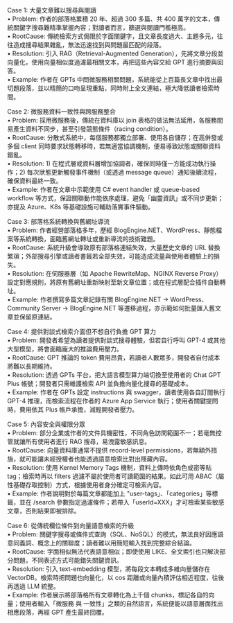 Case 1: 大量文章難以搜尋與閱讀  
• Problem: 作者的部落格累積 20 年、超過 300 多篇、共 400 萬字的文本，傳統關鍵字搜尋難精準掌握內容；對讀者而言，篩選與閱讀門檻極高。  
• RootCause: 傳統檢索方式侷限於字面關鍵字，且文章長度過大、主題多元，往往造成搜尋結果雜亂，無法迅速找到與問題最匹配的段落。  
• Resolution: 引入 RAG（Retrieval-Augmented Generation），先將文章分段並向量化，使用向量相似度過濾最相關文本，再把這些內容交給 GPT 進行摘要與回答。  
• Example: 作者在 GPTs 中問微服務相關問題，系統能從上百篇長文章中找出最切題段落，並以精簡的口吻呈現重點，同時附上全文連結，極大降低讀者檢索時間。  

Case 2: 微服務資料一致性與跨服務整合  
• Problem: 採用微服務後，傳統在資料庫以 join 表格的做法無法延用，各服務間易產生資料不同步，甚至引發競態條件（racing condition）。  
• RootCause: 分散式系統中，每個服務都獨立部署、使用各自儲存；在高併發或多個 client 同時要求狀態轉移時，若無適當協調機制，便易導致狀態或關聯資料錯亂。  
• Resolution: 1) 在程式層或資料層增加協調者，確保同時僅一方能成功執行操作；2) 每次狀態更新觸發事件機制（或透過 message queue）通知後續流程，確保資料最終一致。  
• Example: 作者在文章中示範使用 C# event handler 或 queue-based workflow 等方式，保證關聯動作能依序處理，避免「幽靈資訊」或不同步更新；亦提及 Azure、K8s 等基礎設施可輔助落實事件驅動。  

Case 3: 部落格系統轉換與舊網址導流  
• Problem: 作者經營部落格多年，歷經 BlogEngine.NET、WordPress、靜態檔案等系統轉換，面臨舊網址轉址或重新導流的技術難題。  
• RootCause: 系統升級會導致原有部落格連結失效，大量歷史文章的 URL 替換繁瑣；外部搜尋引擎或讀者書籤若全部失效，可能造成流量與使用者體驗上的損失。  
• Resolution: 在伺服器層（如 Apache RewriteMap、NGINX Reverse Proxy）設定對應規則，將原有舊網址重新映射至新文章位置；或在程式層配合插件自動轉址。  
• Example: 作者撰寫多篇文章記錄有關 BlogEngine.NET → WordPress、Community Server → BlogEngine.NET 等遷移過程，亦示範如何批量匯入舊文章並保留原連結。  

Case 4: 提供對談式檢索介面但不想自行負擔 GPT 算力  
• Problem: 開發者希望為讀者提供對談式搜尋體驗，但若自行呼叫 GPT-4 或其他大型模型，將會面臨龐大的推論費用壓力。  
• RootCause: GPT 推論的 token 費用昂貴，若讀者人數眾多，開發者自付成本將難以長期維持。  
• Resolution: 透過 GPTs 平台，把大語言模型算力端切換至使用者的 Chat GPT Plus 帳號；開發者只需維護檢索 API 並負擔向量化搜尋的基礎成本。  
• Example: 作者在 GPTs 設定 instructions 與 swagger，讀者使用各自訂閱執行 GPT-4 推理，而檢索流程在作者的 Azure App Service 執行；使用者關鍵提問時，費用依其 Plus 帳戶承擔，減輕開發者壓力。  

Case 5: 內容安全與權限分眾  
• Problem: 部分企業或作者的文件具機密性，不同角色訪問範圍不一；若毫無控管就讓所有使用者進行 RAG 搜尋，易洩露敏感訊息。  
• RootCause: 向量資料庫通常不提供 record-level permissions，若無額外措施，就可能讓未經授權者也能透過語意檢索比對出隱藏內容。  
• Resolution: 使用 Kernel Memory Tags 機制，資料上傳時依角色或密等貼 tag；檢索時再以 filters 過濾不屬於使用者可讀範圍的結果。如此可用 ABAC（屬性基礎存取控制）方式，根據使用者身分確定可檢索內容。  
• Example: 作者說明對於每篇文章都能加上 "user-tags」、「categories」等標籤，並在 /search 參數指定過濾條件；若帶入「userId=XXX」才可檢索某些敏感文章，否則結果即被排除。  

Case 6: 從傳統欄位條件到向量語意檢索的升級  
• Problem: 關鍵字搜尋或條件式查詢（SQL、NoSQL）的模式，無法良好因應語意同義詞、概念上的關聯度；讀者難以用簡短輸入找到完整綜合結論。  
• RootCause: 字面相似無法代表語意相似；即使使用 LIKE、全文索引也只解決部分問題，不同表述方式可能錯失關鍵資訊。  
• Resolution: 引入 text-embedding 模型，將每段文本轉成多維向量儲存在 VectorDB。檢索時把問題也向量化，以 cos 距離或向量內積評估相近程度，往後再透過 LLM 統整。  
• Example: 作者展示將部落格所有文章轉化為上千個 chunks，標記各自的向量；使用者輸入「微服務 與 一致性」之類的自然語言，系統便能以語意層面找出相應段落，再經 GPT 產生最終回覆。  